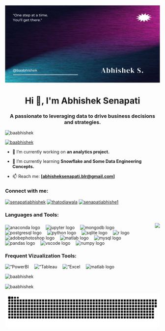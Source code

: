 ![logo](https://github.com/baabhishek/baabhishek/blob/main/AB2.png)

<h1 align="center">Hi 👋, I'm Abhishek Senapati</h1>
<h3 align="center">A passionate to leveraging data to drive business decisions and strategies.</h3>


<p align="left"> <img src="https://komarev.com/ghpvc/?username=baabhishek&label=Profile%20views&color=0e75b6&style=flat" alt="baabhishek" /> </p>

<p align="left"> <a href="https://github.com/ryo-ma/github-profile-trophy"><img src="https://github-profile-trophy.vercel.app/?username=baabhishek" alt="baabhishek" /></a> </p>

- 🔭 I’m currently working on **an analytics project.**

- 🌱 I’m currently learning **Snowflake and Some Data Engineering Concepts.**

- 📫 Reach me: **[abhisheksenapati.blr@gmail.com]**

<h3 align="left">Connect with me:</h3>
<p align="left">
<a href="https://linkedin.com/in/senapatiabhishek" target="blank"><img align="center" src="https://raw.githubusercontent.com/rahuldkjain/github-profile-readme-generator/master/src/images/icons/Social/linked-in-alt.svg" alt="senapatiabhishek" height="30" width="40" /></a>
<a href="https://instagram.com/thatodiawala" target="blank"><img align="center" src="https://raw.githubusercontent.com/rahuldkjain/github-profile-readme-generator/master/src/images/icons/Social/instagram.svg" alt="thatodiawala" height="30" width="40" /></a>
<a href="https://www.hackerrank.com/senapatiabhishe1" target="blank"><img align="center" src="https://raw.githubusercontent.com/rahuldkjain/github-profile-readme-generator/master/src/images/icons/Social/hackerrank.svg" alt="senapatiabhishe1" height="30" width="40" /></a>
</p>

<h3 align="left">Languages and Tools:</h3>
<img align="right" height="200" src="https://user-images.githubusercontent.com/69011963/137184767-79a13ec7-1bb3-4341-a6da-3a149c9c159a.gif"  />

###

<div align="left">
  <img src="https://cdn.simpleicons.org/anaconda/44A833" height="30" alt="anaconda logo"  />
  <img width="10" />
  <img src="https://cdn.simpleicons.org/jupyter/F37626" height="30" alt="jupyter logo"  />
  <img width="10" />
  <img src="https://cdn.simpleicons.org/mongodb/47A248" height="30" alt="mongodb logo"  />
  <img width="10" />
  <img src="https://cdn.simpleicons.org/postgresql/4169E1" height="30" alt="postgresql logo"  />
  <img width="10" />
  <img src="https://skillicons.dev/icons?i=py" height="30" alt="python logo"  />
  <img width="10" />
  <img src="https://skillicons.dev/icons?i=sqlite" height="30" alt="sqlite logo"  />
  <img width="10" />
  <img src="https://cdn.simpleicons.org/r/276DC3" height="30" alt="r logo"  />
  <img width="10" />
  <img src="https://skillicons.dev/icons?i=ps" height="30" alt="adobephotoshop logo"  />
  <img width="10" />
  <img src="https://skillicons.dev/icons?i=matlab" height="30" alt="matlab logo"  />
  <img width="10" />
  <img src="https://skillicons.dev/icons?i=mysql" height="30" alt="mysql logo"  />
  <img width="10" />
  <img src="https://cdn.jsdelivr.net/gh/devicons/devicon/icons/pandas/pandas-original.svg" height="30" alt="pandas logo"  />
  <img width="10" />
  <img src="https://cdn.simpleicons.org/visualstudiocode/007ACC" height="30" alt="vscode logo"  />
  <img width="10" />
  <img src="https://cdn.jsdelivr.net/gh/devicons/devicon/icons/numpy/numpy-original.svg" height="30" alt="numpy logo"  />
  <img width="10" />
</div>

###

<h3 align="left">Frequent Vizualization Tools:</h3>

<div align="left">
  <img src="https://cdn.simpleicons.org/powerbi/F2C811" height="30" alt=“PowerBI logo"  />
  <img width="10" />
  <img src="https://cdn.simpleicons.org/tableau/#E97627" height="30" alt=“Tableau logo"  />
  <img width="10" />
  <img src="https://cdn.simpleicons.org/microsoftexcel/FF9A00" height="30" alt=“Excel logo"  />
  <img width="10" />
  <img src="https://skillicons.dev/icons?i=matlab" height="30" alt="matlab logo"  />
  <img width="10" />
</div>

<p><img align="center" src="https://github-readme-stats.vercel.app/api/top-langs?username=baabhishek&show_icons=true&locale=en&layout=compact" alt="baabhishek" /></p>

<p><img align="center" src="https://github-readme-streak-stats.herokuapp.com/?user=baabhishek&" alt="baabhishek" /></p>

<p align="center">
  <img width="1000" src="https://raw.githubusercontent.com/baabhishek/baabhishek/696ac8dae738d68bdc384fc27d848bd71ed5fda0/github-contribution-grid-snake.svg" alt="snake"/>
</p>


